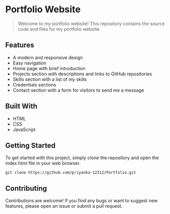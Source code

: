 # Portfolio Website

> Welcome to my portfolio website! This repository contains the source code and files for my portfolio website.

## Features
- A modern and responsive design
- Easy navigation
- Home page with brief introduction
- Projects section with descriptions and links to GitHub repositories
- Skills section with a list of my skills
- Credentials sections
- Contact section with a form for visitors to send me a message

## Built With
- HTML
- CSS
- JavaScript

## Getting Started
To get started with this project, simply clone the repository and open the index.html file in your web browser.

```
git clone https://github.com/priyanka-12312/Portfolio.git
```
## Contributing
Contributions are welcome! If you find any bugs or want to suggest new features, please open an issue or submit a pull request.

